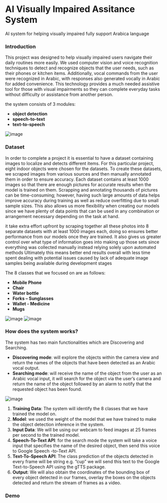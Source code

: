 # AI Visually Impaired Assitance System
AI system for helping visually impaired fully support Arabica language


### Introduction
This project was designed to help visually impaired users navigate their daily routines more easily. We used computer vision and voice recognition techniques to detect and recognize objects that the user needs, such as their phones or kitchen items. Additionally, vocal commands from the user were recognized in Arabic, with responses also generated vocally in Arabic for added convenience. This technology provides a much needed assistive tool for those with visual impairments so they can complete everyday tasks without difficulty or assistance from another person.


the system consists of 3 modules:
* **object detection**
* **speech-to-text**
* **text-to-speech**

![image](https://user-images.githubusercontent.com/67844129/224345124-7212ea32-9658-475c-ab10-d92d24df29b6.png)




### Dataset

In order to complete a project it is essential to have a dataset containing images to localize and detects different items. For this particular project, eight indoor objects were chosen for the datasets. To create these datasets, we scraped images from various sources and then manually annotated them in order to ensure accuracy. Each dataset contains at least 1000 images so that there are enough pictures for accurate results when the model is trained on them. 
Scrapping and annotating thousands of pictures can be time-consuming; however, having such large amounts of data helps improve accuracy during training as well as reduce overfitting due to small sample sizes. This also allows us more flexibility when creating our models since we have plenty of data points that can be used in any combination or arrangement necessary depending on the task at hand. 


 it take extra effort upfront by scraping together all these photos into 8 separate datasets with at least 1000 images each, doing so ensures better performance from our models once they are trained. It also gives us greater control over what type of information goes into making up those sets since everything was collected manually instead relying solely upon automated methods Ultimately this means better end results overall with less time spent dealing with potential issues caused by lack of adequate image samples being available during development stages


The 8 classes that we focused on are as follows:
* **Mobile Phone** 
* **Chair**
*  **Water bottle**
*  **Forks – Sunglasses**
*   **Wallet - Medicine** 
*   **Mugs**

![image](https://user-images.githubusercontent.com/67844129/224348235-81c647fa-bc13-44d2-b306-77a1747b3f24.png)
![image](https://user-images.githubusercontent.com/67844129/224348629-eded1948-b8ef-4abc-bf19-06d57255b262.png)


  ### How does the system works?
  
 The system has two main functionalities which are Discovering and Searching.
* **Discovering mode**: will explore the objects within the camera view and return the
names of the objects that have been detected as an Arabic vocal output.
* **Searching mode**: will receive the name of the object from the user as an Arabic vocal
input, it will search for the object via the user’s camera and return the name of the
object followed by an alarm to notify that the requested object has been found.

![image](https://user-images.githubusercontent.com/67844129/224355007-3af139b8-bf95-40b3-979c-616a3dbce508.png)

1. **Training Data**: The system will identify the 8 classes that we have trained the model
on.
2. **Model**: we used the weight of the model that we have  trained to make the
object detection inference in the system.
3. **Input Data**: We will be using our webcam to feed images at 25 frames per second to
the trained model.
4. **Speech-To-Text API**: for the search mode the system will take a voice input that
specifies the name of the desired object, then send this voice to Google Speech -to-Text
API.
5. **Text-To-Speech API**: The class prediction of the objects detected in every frame will
be string e.g. “cup” we will send this text to the Google Text-to-Speech API using the
gTTS package.
6. **Output**: We will also obtain the coordinates of the bounding box of every object
detected in our frames, overlay the boxes on the objects detected and return the stream
of frames as a video.



 ### Demo
 
